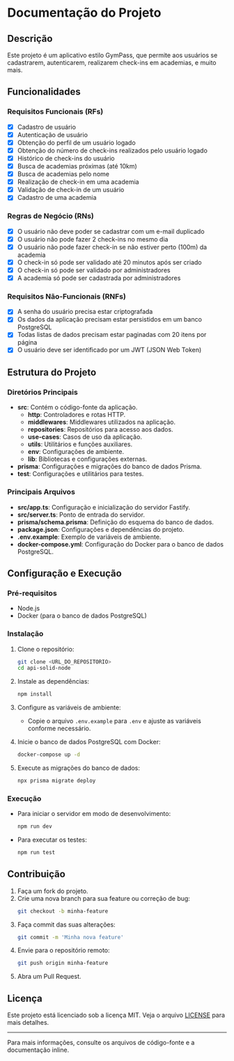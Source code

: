 # Documentação do Projeto

## Descrição

Este projeto é um aplicativo estilo GymPass, que permite aos usuários se cadastrarem, autenticarem, realizarem check-ins em academias, e muito mais.

## Funcionalidades

### Requisitos Funcionais (RFs)

- [x] Cadastro de usuário
- [x] Autenticação de usuário
- [x] Obtenção do perfil de um usuário logado
- [x] Obtenção do número de check-ins realizados pelo usuário logado
- [x] Histórico de check-ins do usuário
- [x] Busca de academias próximas (até 10km)
- [x] Busca de academias pelo nome
- [x] Realização de check-in em uma academia
- [x] Validação de check-in de um usuário
- [x] Cadastro de uma academia

### Regras de Negócio (RNs)

- [x] O usuário não deve poder se cadastrar com um e-mail duplicado
- [x] O usuário não pode fazer 2 check-ins no mesmo dia
- [x] O usuário não pode fazer check-in se não estiver perto (100m) da academia
- [x] O check-in só pode ser validado até 20 minutos após ser criado
- [x] O check-in só pode ser validado por administradores
- [x] A academia só pode ser cadastrada por administradores

### Requisitos Não-Funcionais (RNFs)

- [x] A senha do usuário precisa estar criptografada
- [x] Os dados da aplicação precisam estar persistidos em um banco PostgreSQL
- [x] Todas listas de dados precisam estar paginadas com 20 itens por página
- [x] O usuário deve ser identificado por um JWT (JSON Web Token)

## Estrutura do Projeto

### Diretórios Principais

- **src**: Contém o código-fonte da aplicação.
  - **http**: Controladores e rotas HTTP.
  - **middlewares**: Middlewares utilizados na aplicação.
  - **repositories**: Repositórios para acesso aos dados.
  - **use-cases**: Casos de uso da aplicação.
  - **utils**: Utilitários e funções auxiliares.
  - **env**: Configurações de ambiente.
  - **lib**: Bibliotecas e configurações externas.
- **prisma**: Configurações e migrações do banco de dados Prisma.
- **test**: Configurações e utilitários para testes.

### Principais Arquivos

- **src/app.ts**: Configuração e inicialização do servidor Fastify.
- **src/server.ts**: Ponto de entrada do servidor.
- **prisma/schema.prisma**: Definição do esquema do banco de dados.
- **package.json**: Configurações e dependências do projeto.
- **.env.example**: Exemplo de variáveis de ambiente.
- **docker-compose.yml**: Configuração do Docker para o banco de dados PostgreSQL.

## Configuração e Execução

### Pré-requisitos

- Node.js
- Docker (para o banco de dados PostgreSQL)

### Instalação

1. Clone o repositório:

   ```bash
   git clone <URL_DO_REPOSITORIO>
   cd api-solid-node
   ```

2. Instale as dependências:

   ```bash
   npm install
   ```

3. Configure as variáveis de ambiente:

   - Copie o arquivo `.env.example` para `.env` e ajuste as variáveis conforme necessário.

4. Inicie o banco de dados PostgreSQL com Docker:

   ```bash
   docker-compose up -d
   ```

5. Execute as migrações do banco de dados:
   ```bash
   npx prisma migrate deploy
   ```

### Execução

- Para iniciar o servidor em modo de desenvolvimento:

  ```bash
  npm run dev
  ```

- Para executar os testes:
  ```bash
  npm run test
  ```

## Contribuição

1. Faça um fork do projeto.
2. Crie uma nova branch para sua feature ou correção de bug:
   ```bash
   git checkout -b minha-feature
   ```
3. Faça commit das suas alterações:
   ```bash
   git commit -m 'Minha nova feature'
   ```
4. Envie para o repositório remoto:
   ```bash
   git push origin minha-feature
   ```
5. Abra um Pull Request.

## Licença

Este projeto está licenciado sob a licença MIT. Veja o arquivo [LICENSE](LICENSE) para mais detalhes.

---

Para mais informações, consulte os arquivos de código-fonte e a documentação inline.
